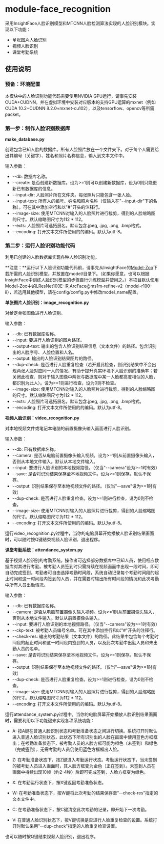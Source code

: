 # module-face_recognition

采用InsightFace人脸识别模型和MTCNN人脸检测算法实现的人脸识别模块。实现以下功能：

* 单张图片人脸识别
* 视频人脸识别
* 课堂考勤系统

## 使用说明

### 预备：环境配置

本模块中的人脸识别功能代码需要使用NVIDIA GPU运行，请事先安装CUDA+CUDNN，并在虚拟环境中安装对应版本的支持GPU运算的mxnet（例如CUDA 10.2+CUDNN 8.2.0+mxnet-cu102），以及tensorflow、opencv等所需packet。

### 第一步：制作人脸识别数据库

**make_database.py**

创建包含已知人脸的数据库。所有人脸照片放在一个文件夹下。对于每个人需要给出其编号（关键字）、姓名和照片名称信息，输入到文本文件中。

输入参数：

* --db: 数据库名称。
* --create: 是否创建新数据库。设为>=1则可以创建新数据库，设为0则只能更新已有数据库的信息。
* --input-dir: 人脸照片所在文件夹。每张照片只能包含一张人脸。
* --input-text: 所有人的编号、姓名和照片名称（仅输入在"--input-dir"下的名称）。可在其中添加空行和以"#"开头的注释行。
* --image-size: 使用MTCNN对输入的人脸照片进行裁剪，得到的人脸缩略图的尺寸。默认缩略图尺寸为112 * 112。
* --exts: 人脸照片可选拓展名。默认包含.jpeg, .jpg, .png, .bmp格式。
* --encoding: 打开文本文件所使用的的编码。默认为utf-8。

### 第二步：运行人脸识别功能代码

利用已创建的人脸数据库实现各种人脸识别功能。

**注意：**运行以下人脸识别功能代码前，请事先从InsightFace的[Model-Zoo](https://github.com/deepinsight/insightface/wiki/Model-Zoo)下载所需的人脸识别模型，并放置在model/目录下。（如果你愿意，也可以根据InsightFace中训练人脸识别模型的步骤自行训练模型并使用之。）本项目默认使用Model-Zoo中的LResNet100E-IR,ArcFace@ms1m-refine-v2（model-r100-ii），若选用其他模型，请在config/config.py中修改model_name配置。

**单张图片人脸识别：image_recognition.py**

对给定单张图像进行人脸识别。

输入参数：

* --db: 已有数据库名称。
* --input: 要进行人脸识别的图片路径。
* --output-text: 输出的包含人脸识别结果信息（文本文件）的路径。包含识别出的人脸序号、人脸位置和人名。
* --output: 输出的人脸识别结果图片的路径。
* --dup-check: 是否进行人脸重复检查（若开启此检查，则识别结果中不会出现两张人脸对应同一人的情况，有助于提升真实环境下人脸识别的准确率；若关闭此检查，则对于输入图像中两张与数据库中某一人脸都高度相似的人脸，都识别为此人）。设为>=1则进行检查，设为0则不检查。
* --image-size: 使用MTCNN对输入的人脸照片进行裁剪，得到的人脸缩略图的尺寸。默认缩略图尺寸为112 * 112。
* --exts: 人脸照片可选拓展名。默认包含.jpeg, .jpg, .png, .bmp格式。
* --encoding: 打开文本文件所使用的的编码。默认为utf-8。

**视频人脸识别：video_recognition.py**

对本地视频文件或笔记本电脑的前置摄像头输入画面进行人脸识别。

输入参数：

* --db: 已有数据库名称。
* --camera: 是否从电脑前置摄像头输入视频。设为>=1则从前置摄像头输入，否则从本地文件输入。默认从本地文件输入。
* --input: 要进行人脸识别的本地视频路径。（仅当"--camera"设为>=1时有效）
* --save: 是否将识别结果保存至本地视频文件。设为>=1则保存。默认不保存。
* --output: 识别结果保存至本地视频文件的路径。（仅当"--save"设为>=1时有效）
* --dup-check: 是否进行人脸重复检查。设为>=1则进行检查，设为0则不检查。
* --image-size: 使用MTCNN对输入的人脸照片进行裁剪，得到的人脸缩略图的尺寸。默认缩略图尺寸为112 * 112。
* --encoding: 打开文本文件所使用的的编码。默认为utf-8。

运行video_recognition.py过程中，当你的电脑屏幕开始播放人脸识别结果画面时，可以随时按Q键结束视频人脸识别，退出程序。

**课堂考勤系统：attendance_system.py**

基于视频人脸识别的考勤系统。操作者可选择部分数据库中已知人员，使用相应数据库对其进行考勤。被考勤人员签到时只需持续在视频画面中出现一段时间，即可自动完成签到。考勤者可自由选择考勤时间段，系统自动记录每个考勤时间段的起止时间和这一时间段内签到的人员，并在需要时输出所有时间段的情况和此次考勤中所有人员出勤情况。

输入参数：

* --db: 已有数据库名称。
* --camera: 是否从电脑前置摄像头输入视频。设为>=1则从前置摄像头输入，否则从本地文件输入。默认从前置摄像头输入。
* --input: 要进行人脸识别的本地视频路径。（仅当"--camera"设为>=1时有效）
* --ckp-text: 被考勤人员编号名单。可在其中添加空行和以"#"开头的注释行。
* --check-res: 输出的考勤结果（文本文件）的路径。此结果中包含每个考勤时间段的起止时间和这一时间段内签到的人员，以及此次考勤中出勤人员和未出勤人员的名单。
* --save: 是否将识别结果保存至本地视频文件。设为>=1则保存。默认不保存。
* --output: 识别结果保存至本地视频文件的路径。（仅当"--save"设为>=1时有效）
* --dup-check: 是否进行人脸重复检查。设为>=1则进行检查，设为0则不检查。
* --image-size: 使用MTCNN对输入的人脸照片进行裁剪，得到的人脸缩略图的尺寸。默认缩略图尺寸为112 * 112。
* --encoding: 打开文本文件所使用的的编码。默认为utf-8。

运行attendance_system.py过程中，当你的电脑屏幕开始播放人脸识别结果画面时，需要利用以下功能键来实现各项系统功能：

* A: 按A键在普通人脸识别状态和考勤准备状态之间进行切换。系统打开时默认进入普通人脸识别状态，此状态下所有识别出的人脸在画面中使用蓝色方框框出；在考勤准备状态下，被考勤人员的人脸方框可能为橙色（未签到）和绿色（完成签到），无需考勤的人员仍使用蓝色方框框出人脸。

* Z: 在考勤准备状态下，按Z键进入考勤运行状态。考勤运行状态下，当未签到的被考勤人员进入画面时，其人脸方框变为金色（正在签到）。未签到人员在画面中持续出现10帧（约2-4秒）后即可完成签到，人脸方框变为绿色。

* X: 在考勤运行状态下，按X键返回考勤准备状态。

* W: 在考勤准备状态下，按W键将此次考勤的结果保存至"--check-res"指定的文本文件中。

* C: 在考勤准备状态下，按C键清空此次考勤的记录，即开始下一次考勤。

* V: 在普通人脸识别状态下，按V键切换是否进行人脸重复检查的设置。系统打开时默认采用"--dup-check"指定的人脸重复检查设置。

也可以随时按Q键结束视频人脸识别，退出程序。

